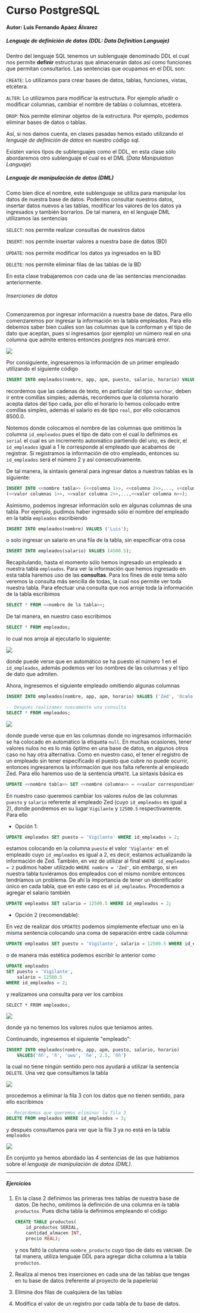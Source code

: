 # Curso PostgreSQL

#### Autor: Luis Fernando Apáez Álvarez



##### Lenguaje de definición de datos (DDL: _Data Definition Languaje_)

Dentro del lenguaje SQL tenemos un sublenguaje denominado DDL el cual nos permite **definir** estructuras que almacenarán datos así como funciones que permitan consultarlos. Las sentencias que ocupamos en el DDL son:

``CREATE``: Lo utilizamos para crear bases de datos, tablas, funciones, vistas, etcétera. 

``ALTER``: Lo utilizamos para modificar la estructura. Por ejemplo añadir o modificar columnas, cambiar el nombre de tablas o columnas, etcétera.

``DROP``: Nos permite eliminar objetos de la estructura. Por ejemplo, podemos eliminar bases de datos o tablas.

Así, si nos damos cuenta, en clases pasadas hemos estado utilizando el _lenguaje de definición de datos_ en nuestro código sql.

Existen varios tipos de sublenguajes como el DDL, en esta clase sólo abordaremos otro sublenguaje el cual es el DML (_Data Manipulation Languaje_)

##### Lenguaje de manipulación de datos (DML)

Como bien dice el nombre, este sublenguaje se utiliza para manipular los datos de nuestra base de datos. Podemos consultar nuestros datos, insertar datos nuevos a las tablas, modificar los valores de los datos ya ingresados y también borrarlos. De tal manera, en el lenguaje DML utilizamos las sentencias

``SELECT``: nos permite realizar consultas de nuestros datos

``INSERT``: nos permite insertar valores a nuestra base de datos (BD)

``UPDATE``: nos permite modificar los datos ya ingresados en la BD

``DELETE``: nos permite eliminar filas de las tablas de la BD

En esta clase trabajaremos con cada una de las sentencias mencionadas anteriormente.



###### Inserciones de datos

Comenzaremos por ingresar información a nuestra base de datos. Para ello comenzaremos por ingresar la información en la tabla empleados. Para ello debemos saber bien cuáles son las columnas que la conforman y el tipo de dato que aceptan, pues si ingresamos (por ejemplo) un número real en una columna que admite enteros entonces _postgres_ nos marcará error.

![](Clase4/Captura1.PNG)

Por consiguiente, ingresaremos la información de un primer empleado utilizando el siguiente código

```sql
INSERT INTO empleados(nombre, app, apm, puesto, salario, horario) VALUES ('Luis', 'Apáez', 'Álvarez', 'Cajero', 8500.0, '6:00-14:00'); 
```

recordemos que las cadenas de texto, en particular del tipo ``varchar``, deben ir entre comillas simples; además, recordemos que la columna horario acepta datos del tipo cada, por ello el horario lo hemos colocado entre comillas simples, además el salario es de tipo ``real``, por ello colocamos 8500.0.

Notemos donde colocamos el nombre de las columnas que omitimos la columna ``id_empleados`` pues el tipo de dato con el cual lo definimos es ``serial`` el cual es un incremento automático partiendo del uno, es decir, el ``id_empleados`` igual a 1 le corresponde al empleado que acabamos de registrar. Si registramos la información de otro empleado, entonces su ``id_empleados`` será el número 2 y así consecutivamente.

De tal manera, la sintaxis general para ingresar datos a nuestras tablas es la siguiente: 

```sql
INSERT INTO <<nombre tabla>> (<<columna 1>>, <<columna 2>>,..., <<columna n>>) VALUES
(<<valor columnas 1>>, <<valor columna 2>>,...,<<valor columna n>>);
```

Asimismo, podemos ingresar información solo en algunas columnas de una tabla. Por ejemplo, pudimos haber ingresado sólo el nombre del empleado en la tabla ``empleados`` escribiendo

```sql
INSERT INTO empleados(nombre) VALUES ('Luis'); 
```

o solo ingresar un salario en una fila de la tabla, sin especificar otra cosa

```sql
INSERT INTO empleados(salario) VALUES (4500.5); 
```

Recapitulando, hasta el momento sólo hemos ingresado un empleado a nuestra tabla ``empleados``. Para ver la información que hemos ingresado en esta tabla haremos uso de las **consultas**. Para los fines de este tema sólo veremos la consulta más sencilla de todas, la cual nos permite ver toda nuestra tabla. Para efectuar una consulta que nos arroje toda la información de la tabla escribimos

```sql
SELECT * FROM <<nombre de la tabla>>;
```

 De tal manera, en nuestro caso escribimos

```sql
SELECT * FROM empleados;
```

lo cual nos arroja al ejecutarlo lo siguiente:

![](Clase4/Captura2.PNG)

donde puede verse que en automático se ha puesto el número 1 en el ``id_empleados``, además podemos ver los nombres de las columnas y el tipo de dato que admiten. 

Ahora, ingresemos el siguiente empleado omitiendo algunas columnas

```sql
INSERT INTO empleados(nombre, app, apm, horario) VALUES ('Zed', 'Ocaña', 'López', '6:00-13:00');

-- Después realizamos nuevamente una consulta
SELECT * FROM empleados;
```

![](Clase4/Captura3.PNG)

donde puede verse que en las columnas donde no ingresamos información se ha colocado en automático la etiqueta ``null``. En muchas ocasiones, tener valores nulos no es lo más óptimo en una base de datos, en algunos otros caso no hay otra alternativa. Como en nuestro caso, el tener el registro de un empleado sin tener especificado el puesto que cubre no puede ocurrir, entonces ingresaremos la información que nos falta referente al empleado Zed. Para ello haremos uso de la sentencia ``UPDATE``. La sintaxis básica es

```sql
UPDATE <<nombre tabla>> SET <<nombre columna>> = <<valor correspondiente>> WHERE <<condición>>;
```

En nuestro caso queremos cambiar los valores nulos de las columnas ``puesto`` y ``salario`` referente al empleado Zed (cuyo ``id_empleados`` es igual a 2), donde pondremos en su lugar ``Vigilante`` y ``12500.5`` respectivamente. Para ello 

* Opción 1:

```sql
UPDATE empleados SET puesto = 'Vigilante' WHERE id_empleados = 2;
```

estamos colocando en la columna ``puesto`` el valor ``'Viglante'`` en el empleado cuyo ``id_empleados`` es igual a 2, es decir, estamos actualizando la información de Zed. También, en vez de utilizar al final ``WHERE id_empleados = 2`` pudimos haber utilizado ``WHERE nombre = 'Zed'``, sin embargo, si en nuestra tabla tuviéramos dos empleados con el mismo nombre entonces tendríamos un problema. De ahí la importancia de tener un identificador único en cada tabla, que en este caso es el ``id_empleados``. Procedemos a agregar el salario también

```sql
UPDATE empleados SET salario = 12500.5 WHERE id_empleados = 2;
```

* Opción 2 (recomendable):

En vez de realizar dos ``UPDATES`` podemos simplemente efectuar uno en la misma sentencia colocando una coma de separación entre cada columna:

```sql
UPDATE empleados SET puesto = 'Vigilante', salario = 12500.5 WHERE id_empleados = 2;
```

o de manera más estética podemos escribir lo anterior como

```sql
UPDATE empleados 
SET puesto = 'Vigilante',
	salario = 12500.5
WHERE id_empleados = 2;
```

y realizamos una consulta para ver los cambios

```
SELECT * FROM empleados;
```

![](Clase4/Captura4.PNG)

donde ya no tenemos los valores nulos que teníamos antes.

Continuando, ingresemos el siguiente "empleado":

```sql
INSERT INTO empleados(nombre, app, apm, puesto, salario, horario) 
	VALUES('ññ', 'ñ', 'uwu', 'ñe', 2.5, 'ññ')
```

la cual no tiene ningún sentido pero nos ayudará a utilizar la sentencia ``DELETE``. Una vez que consultamos la tabla

![](Clase4/Captura5.PNG)

procedemos a eliminar la fila 3 con los datos que no tienen sentido, para ello escribimos

```sql
-- Recordemos que queremos eliminar la fila 3
DELETE FROM empleados WHERE id_empleados = 3;
```

y después consultamos para ver que la fila 3 ya no está en la tabla ``empleados``

![](Clase4/Captura6.PNG)



En conjunto ya hemos abordado las 4 sentencias de las que hablamos sobre el _lenguaje de manipulación de datos (DML)_.

---

##### Ejercicios

1. En la clase 2 definimos las primeras tres tablas de nuestra base de datos. De hecho, omitimos la definición de una columna en la tabla ``productos``. Pues dicha tabla la definimos empleando el código

   ```sql
   CREATE TABLE productos(
       id_productos SERIAL,
       cantidad_almacen INT,
       precio REAL);
   ```

   y nos faltó la columna ``nombre_producto`` cuyo tipo de dato es ``VARCHAR``. De tal manera, utiliza lenguaje DDL para agregar dicha columna a la tabla ``productos``.

2.  Realiza al menos tres inserciones en cada una de las tablas que tengas en tu base de datos (referente al proyecto de la papelería)

3. Elimina dos filas de cualquiera de las tablas

4. Modifica el valor de un registro por cada tabla de tu base de datos. 
